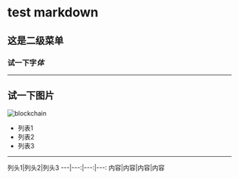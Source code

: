 # test markdown
## 这是二级菜单
### **试一**下字*体*
---
试一下图片
---
![blockchain](https://ss0.bdstatic.com/70cFvHSh_Q1YnxGkpoWK1HF6hhy/it/u=702257389,1274025419&fm=27&gp=0.jpg "区块链")
+ 列表1
+ 列表2
+ 列表3
---
列头1|列头2|列头3
---|---:|---:|---:
内容|内容|内容|内容

